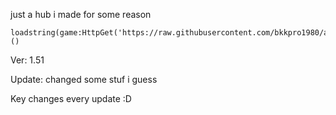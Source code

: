just a hub i made for some reason

```
loadstring(game:HttpGet('https://raw.githubusercontent.com/bkkpro1980/aHubThatShouldntExist/main/Protected.lua'))()
```

Ver: 1.51

Update: changed some stuf i guess

Key changes every update :D
